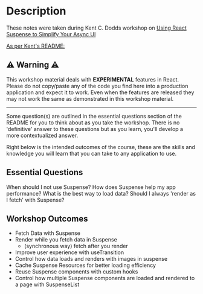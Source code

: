 # Description

These notes were taken during Kent C. Dodds workshop on [Using React Suspense to Simplify Your Async UI](https://github.com/kentcdodds/concurrent-react)

[As per Kent's README:](https://github.com/kentcdodds/concurrent-react#%EF%B8%8F-warning-%EF%B8%8F)

## ⚠️ Warning ⚠️

This workshop material deals with **EXPERIMENTAL** features in React. Please do not copy/paste any of the code you find here into a production application and expect it to work. Even when the features are released they may not work the same as demonstrated in this workshop material.

---

Some question(s) are outlined in the essential questions section of the README for you to think about as you take the workshop. There is no 'definitive' answer to these questions but as you learn, you'll develop a more contextualized answer.

Right below is the intended outcomes of the course, these are the skills and knowledge you will learn that you can take to any application to use.

## Essential Questions
When should I not use Suspense?
How does Suspense help my app performance?
What is the best way to load data?
Should I always 'render as I fetch' with Suspense?

## Workshop Outcomes

- Fetch Data with Suspense
- Render while you fetch data in Suspense
  - (synchronous way) fetch after you render
- Improve user experience with useTransition
- Control how data loads and renders with images in suspense
- Cache Suspense Resources for better loading efficiency
- Reuse Suspense components with custom hooks
- Control how multiple Suspense components are loaded and rendered to a page with SuspenseList


